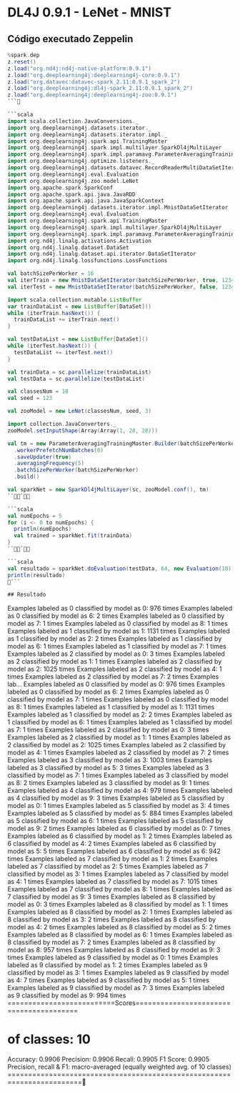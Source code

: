 # DL4J 0.9.1 - LeNet - MNIST

## Código executado Zeppelin

```scala
%spark.dep
z.reset()
z.load("org.nd4j:nd4j-native-platform:0.9.1")
z.load("org.deeplearning4j:deeplearning4j-core:0.9.1")
z.load("org.datavec:datavec-spark_2.11:0.9.1_spark_2")
z.load("org.deeplearning4j:dl4j-spark_2.11:0.9.1_spark_2")
z.load("org.deeplearning4j:deeplearning4j-zoo:0.9.1")
```

```scala
import scala.collection.JavaConversions._
import org.deeplearning4j.datasets.iterator._
import org.deeplearning4j.datasets.iterator.impl._
import org.deeplearning4j.spark.api.TrainingMaster
import org.deeplearning4j.spark.impl.multilayer.SparkDl4jMultiLayer
import org.deeplearning4j.spark.impl.paramavg.ParameterAveragingTrainingMaster
import org.deeplearning4j.optimize.listeners._
import org.deeplearning4j.datasets.datavec.RecordReaderMultiDataSetIterator
import org.deeplearning4j.eval.Evaluation
import org.deeplearning4j.zoo.model.LeNet
import org.apache.spark.SparkConf
import org.apache.spark.api.java.JavaRDD
import org.apache.spark.api.java.JavaSparkContext
import org.deeplearning4j.datasets.iterator.impl.MnistDataSetIterator
import org.deeplearning4j.eval.Evaluation
import org.deeplearning4j.spark.api.TrainingMaster
import org.deeplearning4j.spark.impl.multilayer.SparkDl4jMultiLayer
import org.deeplearning4j.spark.impl.paramavg.ParameterAveragingTrainingMaster
import org.nd4j.linalg.activations.Activation
import org.nd4j.linalg.dataset.DataSet
import org.nd4j.linalg.dataset.api.iterator.DataSetIterator
import org.nd4j.linalg.lossfunctions.LossFunctions
```

```scala
val batchSizePerWorker = 16
val iterTrain = new MnistDataSetIterator(batchSizePerWorker, true, 12345)
val iterTest = new MnistDataSetIterator(batchSizePerWorker, false, 12345)

import scala.collection.mutable.ListBuffer
var trainDataList = new ListBuffer[DataSet]()
while (iterTrain.hasNext()) {
  trainDataList += iterTrain.next()
}

val testDataList = new ListBuffer[DataSet]()
while (iterTest.hasNext()) {
  testDataList += iterTest.next()
}

val trainData = sc.parallelize(trainDataList)
val testData = sc.parallelize(testDataList)
```

```scala
val classesNum = 10
val seed = 123

val zooModel = new LeNet(classesNum, seed, 3)
```

```scala
import collection.JavaConverters._
zooModel.setInputShape(Array(Array(1, 28, 28)))
```

```scala
val tm = new ParameterAveragingTrainingMaster.Builder(batchSizePerWorker)
  .workerPrefetchNumBatches(0)
  .saveUpdater(true)
  .averagingFrequency(5)
  .batchSizePerWorker(batchSizePerWorker)
  .build()

val sparkNet = new SparkDl4jMultiLayer(sc, zooModel.conf(), tm)
```

```scala
val numEpochs = 5
for (i <- 0 to numEpochs) {
  println(numEpochs)
  val trained = sparkNet.fit(trainData)
}
```

```scala
val resultado = sparkNet.doEvaluation(testData, 64, new Evaluation(10))(0)
println(resultado)
```

## Resultado
```
Examples labeled as 0 classified by model as 0: 976 times
Examples labeled as 0 classified by model as 6: 2 times
Examples labeled as 0 classified by model as 7: 1 times
Examples labeled as 0 classified by model as 8: 1 times
Examples labeled as 1 classified by model as 1: 1131 times
Examples labeled as 1 classified by model as 2: 2 times
Examples labeled as 1 classified by model as 6: 1 times
Examples labeled as 1 classified by model as 7: 1 times
Examples labeled as 2 classified by model as 0: 3 times
Examples labeled as 2 classified by model as 1: 1 times
Examples labeled as 2 classified by model as 2: 1025 times
Examples labeled as 2 classified by model as 4: 1 times
Examples labeled as 2 classified by model as 7: 2 times
Examples lab...
Examples labeled as 0 classified by model as 0: 976 times
Examples labeled as 0 classified by model as 6: 2 times
Examples labeled as 0 classified by model as 7: 1 times
Examples labeled as 0 classified by model as 8: 1 times
Examples labeled as 1 classified by model as 1: 1131 times
Examples labeled as 1 classified by model as 2: 2 times
Examples labeled as 1 classified by model as 6: 1 times
Examples labeled as 1 classified by model as 7: 1 times
Examples labeled as 2 classified by model as 0: 3 times
Examples labeled as 2 classified by model as 1: 1 times
Examples labeled as 2 classified by model as 2: 1025 times
Examples labeled as 2 classified by model as 4: 1 times
Examples labeled as 2 classified by model as 7: 2 times
Examples labeled as 3 classified by model as 3: 1003 times
Examples labeled as 3 classified by model as 5: 3 times
Examples labeled as 3 classified by model as 7: 1 times
Examples labeled as 3 classified by model as 8: 2 times
Examples labeled as 3 classified by model as 9: 1 times
Examples labeled as 4 classified by model as 4: 979 times
Examples labeled as 4 classified by model as 9: 3 times
Examples labeled as 5 classified by model as 0: 1 times
Examples labeled as 5 classified by model as 3: 4 times
Examples labeled as 5 classified by model as 5: 884 times
Examples labeled as 5 classified by model as 6: 1 times
Examples labeled as 5 classified by model as 9: 2 times
Examples labeled as 6 classified by model as 0: 7 times
Examples labeled as 6 classified by model as 1: 2 times
Examples labeled as 6 classified by model as 4: 2 times
Examples labeled as 6 classified by model as 5: 5 times
Examples labeled as 6 classified by model as 6: 942 times
Examples labeled as 7 classified by model as 1: 2 times
Examples labeled as 7 classified by model as 2: 5 times
Examples labeled as 7 classified by model as 3: 1 times
Examples labeled as 7 classified by model as 4: 1 times
Examples labeled as 7 classified by model as 7: 1015 times
Examples labeled as 7 classified by model as 8: 1 times
Examples labeled as 7 classified by model as 9: 3 times
Examples labeled as 8 classified by model as 0: 3 times
Examples labeled as 8 classified by model as 1: 1 times
Examples labeled as 8 classified by model as 2: 1 times
Examples labeled as 8 classified by model as 3: 2 times
Examples labeled as 8 classified by model as 4: 2 times
Examples labeled as 8 classified by model as 5: 2 times
Examples labeled as 8 classified by model as 6: 1 times
Examples labeled as 8 classified by model as 7: 2 times
Examples labeled as 8 classified by model as 8: 957 times
Examples labeled as 8 classified by model as 9: 3 times
Examples labeled as 9 classified by model as 0: 1 times
Examples labeled as 9 classified by model as 1: 2 times
Examples labeled as 9 classified by model as 3: 1 times
Examples labeled as 9 classified by model as 4: 7 times
Examples labeled as 9 classified by model as 5: 1 times
Examples labeled as 9 classified by model as 7: 3 times
Examples labeled as 9 classified by model as 9: 994 times
==========================Scores========================================
 # of classes:    10
 Accuracy:        0.9906
 Precision:       0.9906
 Recall:          0.9905
 F1 Score:        0.9905
Precision, recall & F1: macro-averaged (equally weighted avg. of 10 classes)
========================================================================
```
